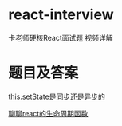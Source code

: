 # react-interview
卡老师硬核React面试题 视频详解

# 题目及答案

[this.setState是同步还是异步的](https://github.com/BetaSu/react-interview/issues/1)

[聊聊react的生命周期函数](https://github.com/BetaSu/react-interview/issues/2)
